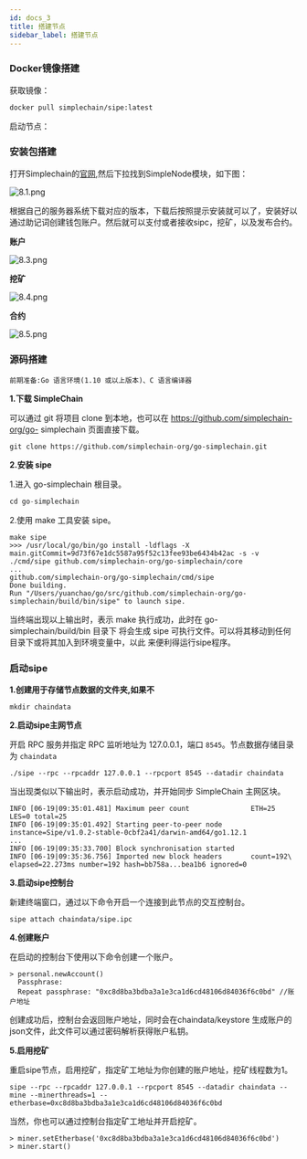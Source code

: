 ```yaml
---
id: docs_3
title: 搭建节点
sidebar_label: 搭建节点
---
```


### Docker镜像搭建

获取镜像：

```sh
docker pull simplechain/sipe:latest
```
启动节点：




### 安装包搭建

打开Simplechain的[官网](https://www.simplechain.com),然后下拉找到SimpleNode模块，如下图：

![8.1.png](https://i.loli.net/2020/05/08/PTVEbyztCMnf2RS.png)

根据自己的服务器系统下载对应的版本，下载后按照提示安装就可以了，安装好以通过助记词创建钱包账户。然后就可以支付或者接收sipc，挖矿，以及发布合约。

**账户**

![8.3.png](https://i.loli.net/2020/05/08/rLXhfP6itD1FuHQ.png)

**挖矿**

![8.4.png](https://i.loli.net/2020/05/08/IzTj48FVOS2eQsB.png)

**合约**

![8.5.png](https://i.loli.net/2020/05/08/4MisHXPjFYnpDRm.png)


### 源码搭建

`前期准备:Go 语言环境(1.10 或以上版本)、C 语言编译器`

**1.下载 SimpleChain**

可以通过 git 将项目 clone 到本地，也可以在 https://github.com/simplechain-org/go-
simplechain 页面直接下载。

    git clone https://github.com/simplechain-org/go-simplechain.git 

**2.安装 sipe**

1.进入 go-simplechain 根目录。

```javascript
cd go-simplechain
```

2.使用 make 工具安装 sipe。

    make sipe
    >>> /usr/local/go/bin/go install -ldflags -X main.gitCommit=9d73f67e1dc5587a95f52c13fee93be6434b42ac -s -v ./cmd/sipe github.com/simplechain-org/go-simplechain/core
    ...
    github.com/simplechain-org/go-simplechain/cmd/sipe
    Done building.
    Run "/Users/yuanchao/go/src/github.com/simplechain-org/go-simplechain/build/bin/sipe" to launch sipe.

当终端出现以上输出时，表示 make 执行成功，此时在 go-simplechain/build/bin 目录下 将会生成 sipe 可执行文件。可以将其移动到任何目录下或将其加入到环境变量中，以此 来便利得运行sipe程序。

### 启动sipe

**1.创建用于存储节点数据的文件夹,如果不**

    mkdir chaindata

**2.启动sipe主网节点**

开启 RPC 服务并指定 RPC 监听地址为 127.0.0.1，端口 `8545`。节点数据存储目录为 `chaindata`

    ./sipe --rpc --rpcaddr 127.0.0.1 --rpcport 8545 --datadir chaindata 
    
当出现类似以下输出时，表示启动成功，并开始同步 SimpleChain 主网区块。

    INFO [06-19|09:35:01.481] Maximum peer count               ETH=25 LES=0 total=25
    INFO [06-19|09:35:01.492] Starting peer-to-peer node       instance=Sipe/v1.0.2-stable-0cbf2a41/darwin-amd64/go1.12.1
    ...
    INFO [06-19|09:35:33.700] Block synchronisation started
    INFO [06-19|09:35:36.756] Imported new block headers       count=192\
    elapsed=22.273ms number=192 hash=bb758a...bea1b6 ignored=0

**3.启动sipe控制台**

新建终端窗口，通过以下命令开启一个连接到此节点的交互控制台。 

    sipe attach chaindata/sipe.ipc

**4.创建账户**

在启动的控制台下使用以下命令创建一个账户。

    > personal.newAccount()
      Passphrase:
      Repeat passphrase: "0xc8d8ba3bdba3a1e3ca1d6cd48106d84036f6c0bd" //账户地址

创建成功后，控制台会返回账户地址，同时会在chaindata/keystore 生成账户的json文件，此文件可以通过密码解析获得账户私钥。

**5.启用挖矿**

重启sipe节点，启用挖矿，指定矿工地址为你创建的账户地址，挖矿线程数为1。

    sipe --rpc --rpcaddr 127.0.0.1 --rpcport 8545 --datadir chaindata --mine --minerthreads=1 --etherbase=0xc8d8ba3bdba3a1e3ca1d6cd48106d84036f6c0bd


当然，你也可以通过控制台指定矿工地址并开启挖矿。

    > miner.setEtherbase('0xc8d8ba3bdba3a1e3ca1d6cd48106d84036f6c0bd') 
    > miner.start()

